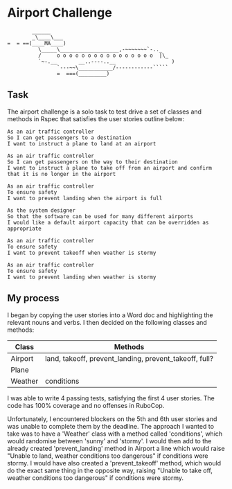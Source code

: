 Airport Challenge
=================

```
        ______
        _\____\___
=  = ==(____MA____)
          \_____\___________________,-~~~~~~~`-.._
          /     o o o o o o o o o o o o o o o o  |\_
          `~-.__       __..----..__                  )
                `---~~\___________/------------`````
                =  ===(_________)

```

Task
-----

The airport challenge is a solo task to test drive a set of classes and methods in Rspec that satisfies the user stories outline below: 

```
As an air traffic controller 
So I can get passengers to a destination 
I want to instruct a plane to land at an airport

As an air traffic controller 
So I can get passengers on the way to their destination 
I want to instruct a plane to take off from an airport and confirm that it is no longer in the airport

As an air traffic controller 
To ensure safety 
I want to prevent landing when the airport is full 

As the system designer
So that the software can be used for many different airports
I would like a default airport capacity that can be overridden as appropriate

As an air traffic controller 
To ensure safety 
I want to prevent takeoff when weather is stormy 

As an air traffic controller 
To ensure safety 
I want to prevent landing when weather is stormy 
```

My process
-----

I began by copying the user stories into a Word doc and highlighting the relevant nouns and verbs. I then decided on the following classes and methods:

Class | Methods
------------ | -------------
Airport | land, takeoff, prevent_landing, prevent_takeoff, full?
Plane | 
Weather | conditions


I was able to write 4 passing tests, satisfying the first 4 user stories. The code has 100% coverage and no offenses in RuboCop.

Unfortunately, I encountered blockers on the 5th and 6th user stories and was unable to complete them by the deadline. The approach I wanted to take was to have a 'Weather' class with a method called 'conditions', which would randomise between 'sunny' and 'stormy'. I would then add to the already created 'prevent_landing' method in Airport a line which would raise "Unable to land, weather conditions too dangerous" if conditions were stormy. I would have also created a 'prevent_takeoff' method, which would do the exact same thing in the opposite way, raising "Unable to take off, weather conditions too dangerous" if conditions were stormy.